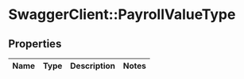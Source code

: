# SwaggerClient::PayrollValueType

## Properties
Name | Type | Description | Notes
------------ | ------------- | ------------- | -------------

